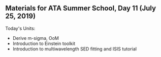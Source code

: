 ## Materials for ATA Summer School, Day 11 (July 25, 2019)

Today's Units:

* Derive m-sigma, OoM
* Introduction to Einstein toolkit
* Introduction to multiwavelength SED fitting and ISIS tutorial

